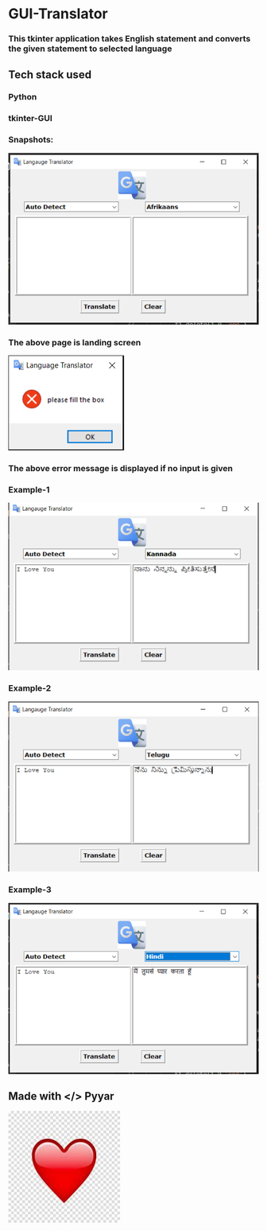 # GUI-Translator


### This tkinter application takes English statement and converts the given statement to selected language


## Tech stack used

### Python
### tkinter-GUI



### Snapshots:

![](images/ts1.PNG)

### The above page is landing screen



![](images/ts2.PNG)

### The above error message is displayed if no input is given




### Example-1
![](images/ts3.PNG)



### Example-2
![](images/ts4.PNG)


### Example-3
![](images/t5.PNG)



## Made with </> Pyyar
![](images/heart.jpg)
                                                 
